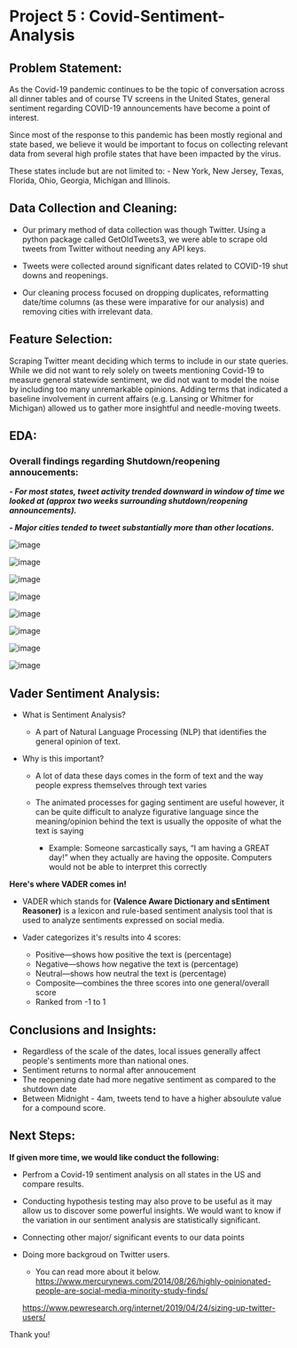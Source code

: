 # Project 5 : Covid-Sentiment-Analysis

## Problem Statement:

As the Covid-19 pandemic continues to be the topic of conversation across all dinner tables and of course TV screens in the United States, general sentiment regarding COVID-19 announcements have become a point of interest.

Since most of the response to this pandemic has been mostly regional and state based, we believe it would be important to focus on collecting relevant data from several high profile states that have been impacted by the virus.

These states include but are not limited to:
    - New York, New Jersey, Texas, Florida, Ohio, Georgia, Michigan and Illinois.



## Data Collection and Cleaning:

- Our primary method of data collection was though Twitter. Using a python package called GetOldTweets3, we were able to scrape old tweets from Twitter without needing any API keys.

- Tweets were collected around significant dates related to COVID-19 shut downs and reopenings.

- Our cleaning process focused on dropping duplicates, reformatting date/time columns (as these were imparative for our analysis) and removing cities with irrelevant data.  

## Feature Selection:

Scraping Twitter meant deciding which terms to include in our state queries.  While we did not want to rely solely on tweets mentioning Covid-19 to measure general statewide sentiment, we did not want to model the noise by including too many unremarkable opinions. Adding terms that indicated a baseline involvement in current affairs (e.g. Lansing or Whitmer for Michigan) allowed us to gather more insightful and needle-moving tweets.


## EDA:

### Overall findings regarding Shutdown/reopening annoucements:
***- For most states, tweet activity trended downward in window of time we looked at (approx two weeks surrounding shutdown/reopening announcements).***

***- Major cities tended to tweet substantially more than other locations.***

![image](./images/tweets_per_day_GA_reopen.png)

![image](./images/tweets_per_day_IL_shutdown.png)

![image](./images/tweets_per_day_IL_reopen.png)

![image](./images/top_bottom_cities_GA.png)

![image](./images/top_bottom_cities_IL.png)

![image](./images/GA_sentiment_shutdown.png)

![image](./images/GA_sentiment_reopen.png)

![image](./images/IL_sentiment_shutdown.png)



## Vader Sentiment Analysis:
- What is Sentiment Analysis?
    - A part of Natural Language Processing (NLP) that identifies the general opinion of text.

- Why is this important?
    - A lot of data these days comes in the form of text and the way people express themselves through text varies
    - The animated processes for gaging sentiment are useful however, it can be quite difficult to analyze figurative language since the meaning/opinion behind the text is usually the opposite of what the text is saying

      - Example: Someone sarcastically says, “I am having a GREAT day!” when they actually are having the opposite. Computers would not be able to interpret this correctly

**Here's where VADER comes in!**
- VADER which stands for **(Valence Aware Dictionary and sEntiment Reasoner)** is a lexicon and rule-based sentiment analysis tool that is used to analyze sentiments expressed on social media.

- Vader categorizes it's results into 4 scores:
    - Positive—shows how positive the text is (percentage)
    - Negative—shows how negative the text is (percentage)
    - Neutral—shows how neutral the text is (percentage)
    - Composite—combines the three scores into one general/overall score
    - Ranked from -1 to 1


## Conclusions and Insights:

- Regardless of the scale of the dates, local issues generally affect people's sentiments more than national ones.
- Sentiment returns to normal after annoucement  
- The reopening date had more negative sentiment as compared to the shutdown date
- Between Midnight - 4am, tweets tend to have a higher absoulute value for a compound score.


## Next Steps:

**If given more time, we would like conduct the following:**

- Perfrom a Covid-19 sentiment analysis on all states in the US and compare results.
- Conducting hypothesis testing may also prove to be useful as it may allow us to discover some powerful insights. We would want to know if the variation in our sentiment analysis are statistically significant.
- Connecting other major/ significant events to our data points
- Doing more backgroud on Twitter users.
    - You can read more about it below.
    https://www.mercurynews.com/2014/08/26/highly-opinionated-people-are-social-media-minority-study-finds/

    https://www.pewresearch.org/internet/2019/04/24/sizing-up-twitter-users/

 Thank you!
